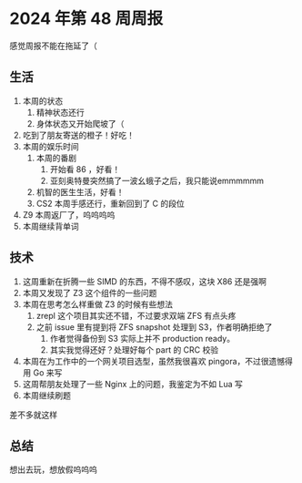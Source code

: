 # 2024 年第 48 周周报

感觉周报不能在拖延了（

## 生活

1. 本周的状态
    1. 精神状态还行
    2. 身体状态又开始爬坡了（
2. 吃到了朋友寄送的橙子！好吃！
3. 本周的娱乐时间
    1. 本周的番剧
        1. 开始看 86 ，好看！
        2. 亚刻奥特曼突然搞了一波幺蛾子之后，我只能说emmmmmm
    2. 机智的医生生活，好看！
    3. CS2 本周手感还行，重新回到了 C 的段位
4. Z9 本周返厂了，呜呜呜呜
5. 本周继续背单词

## 技术

1. 这周重新在折腾一些 SIMD 的东西，不得不感叹，这块 X86 还是强啊
2. 本周又发现了 Z3 这个组件的一些问题
3. 本周在思考怎么样重做 Z3 的时候有些想法
    1. zrepl 这个项目其实还不错，不过要求双端 ZFS 有点头疼
    2. 之前 issue 里有提到将 ZFS snapshot 处理到 S3，作者明确拒绝了
        1. 作者觉得备份到 S3 实际上并不 production ready。
        2. 其实我觉得还好？处理好每个 part 的 CRC 校验
4. 本周在为工作中的一个网关项目选型，虽然我很喜欢 pingora，不过很遗憾得用 Go 来写
5. 这周帮朋友处理了一些 Nginx 上的问题，我鉴定为不如 Lua 写
6. 本周继续刷题

差不多就这样

## 总结

想出去玩，想放假呜呜呜
